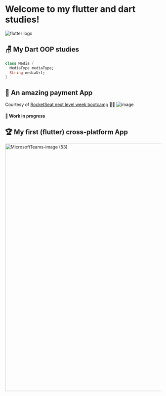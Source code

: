 # Welcome to my flutter and dart studies!
![flutter logo](https://user-images.githubusercontent.com/68342326/138188739-7d089795-f812-419b-9dbc-88aa63d4d86b.png)


## 🪑 My Dart OOP studies

```dart
class Media {
  MediaType mediaType;
  String mediaUrl;
}
```



## 💸 An amazing payment App
Courtesy of [RocketSeat next level week bootcamp](https://github.com/rocketseat-education/nlw-06-flutter) 💜🚀
![image](https://user-images.githubusercontent.com/68342326/138187007-b63f7589-6c96-43e4-9731-b019bb7eebc2.png)
#### 🚧 Work in progress


## 🏆 My first (flutter) cross-platform App

<img width="800" alt="MicrosoftTeams-image (53)" src="https://user-images.githubusercontent.com/68342326/138186843-cb04f64e-c6a2-4abf-98cb-2d7e33c76ffa.png">
